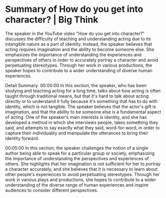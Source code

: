 # Summary of How do you get into character?  | Big Think

The speaker in the YouTube video "How do you get into character?" discusses the difficulty of teaching and understanding acting due to its intangible nature as a part of identity. Instead, the speaker believes that acting requires imagination and the ability to become someone else. She emphasizes the importance of understanding the experiences and perspectives of others in order to accurately portray a character and avoid perpetuating stereotypes. Through her work in various productions, the speaker hopes to contribute to a wider understanding of diverse human experiences.

Detail Summary: 
00:00:00
In this section, the speaker, who has been studying and teaching acting for a long time, talks about how acting is often taught through traditional means, but that it's hard to talk about acting directly or to understand it fully because it's something that has to do with identity, which is not tangible. The speaker believes that the actor's gift is imagination, and that the ability to be someone else is a fundamental aspect of acting. One of the speaker's main interests is identity, and she has developed a method in which she interviews people, takes something they said, and attempts to say exactly what they said, word-for-word, in order to capture their individuality and manipulate the utterances to bring their identity forward.

00:05:00
In this section, the speaker challenges the notion of a single author being able to speak for a particular group or society, emphasizing the importance of understanding the perspectives and experiences of others. She highlights that her imagination is not sufficient for her to portray a character accurately, and she believes that it is necessary to learn about other people's experiences to avoid perpetuating stereotypes. Through her work in various plays and productions, she hopes to contribute to a wider understanding of the diverse range of human experiences and inspire audiences to consider different perspectives.

